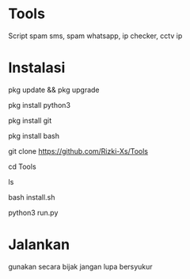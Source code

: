 # Tools
Script spam sms, spam whatsapp, ip checker, cctv ip
# Instalasi
pkg update && pkg upgrade

pkg install python3

pkg install git

pkg install bash

git clone https://github.com/Rizki-Xs/Tools

cd Tools

ls

bash install.sh

python3 run.py

# Jalankan
gunakan secara bijak jangan lupa bersyukur
